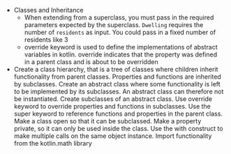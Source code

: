 - Classes and Inheritance
	- When extending from a superclass, you must pass in the required parameters expected by the superclass. `Dwelling` requires the number of `residents` as input. You could pass in a fixed number of residents like 3 
	- override keyword is used to define the implementations of abstract variables in kotlin. override indicates that the property was defined in a parent class and is about to be overridden
- Create a class hierarchy, that is a tree of classes where children inherit functionality from parent classes. Properties and functions are inherited by subclasses.
Create an abstract class where some functionality is left to be implemented by its subclasses. An abstract class can therefore not be instantiated.
Create subclasses of an abstract class.
Use override keyword to override properties and functions in subclasses.
Use the super keyword to reference functions and properties in the parent class.
Make a class open so that it can be subclassed.
Make a property private, so it can only be used inside the class.
Use the with construct to make multiple calls on the same object instance.
Import functionality from the kotlin.math library